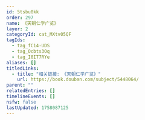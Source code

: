 ```yaml
---
id: 5tsbu0kk
order: 297
name: 《天朝仁学广览》
layer: 2
categoryId: cat_MXtv05QF
tagIds:
  - tag_fC14-UDS
  - tag_Ocbts3Oq
  - tag_I0IT7RYe
aliases: []
titledLinks:
  - title: "相关链接: 《天朝仁学广览》"
    url: https://book.douban.com/subject/5448064/
parent: ""
relatedEntries: []
timelineEvents: []
nsfw: false
lastUpdated: 1758087125
---
```


